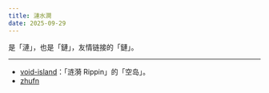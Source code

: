 ```yaml
---
title: 漣水澗
date: 2025-09-29
---
```


是「漣」，也是「鏈」，友情链接的「鏈」。

---

- [void-island](https://void-island-site.vercel.app/)：「涟漪 Rippin」的「空岛」。
- [zhufn](https://obs.zhufn.fun/)
